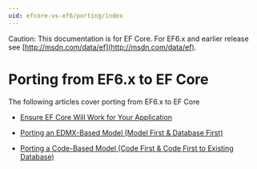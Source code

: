 ```yaml
---
uid: efcore-vs-ef6/porting/index
---
```

Caution: This documentation is for EF Core. For EF6.x and earlier release see [http://msdn.com/data/ef](http://msdn.com/data/ef).

  # Porting from EF6.x to EF Core

The following articles cover porting from EF6.x to EF Core

* [Ensure EF Core Will Work for Your Application](ensure-requirements.md)

* [Porting an EDMX-Based Model (Model First & Database First)](port-edmx.md)

* [Porting a Code-Based Model (Code First & Code First to Existing Database)](port-code.md)
